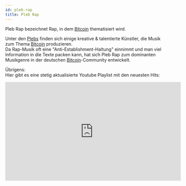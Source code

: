 ```yaml
---
id: pleb-rap
title: Pleb Rap
---
```


Pleb Rap bezeichnet Rap, in dem [Bitcoin](../b/bitcoin) thematisiert wird.

Unter den [Plebs](pleb) finden sich einige kreative & talentierte Künstler, die Musik zum Thema [Bitcoin](../b/bitcoin) produzieren.  
Da Rap-Musik oft eine "Anti-Establishment-Haltung" einnimmt und man viel Information in die Texte packen kann, hat sich Pleb Rap zum dominanten Musikgenre in der deutschen [Bitcoin](../b/bitcoin)-Community entwickelt.

Übrigens:  
Hier gibt es eine stetig aktualisierte Youtube Playlist mit den neuesten Hits:

<iframe width="560" height="315" src="https://www.youtube-nocookie.com/embed/videoseries?list=PL71GuimkMEjwWzpQxX4x_pAWO0knVvyon" title="YouTube video player" frameborder="0" allow="accelerometer; autoplay; clipboard-write; encrypted-media; gyroscope; picture-in-picture" allowfullscreen></iframe>
